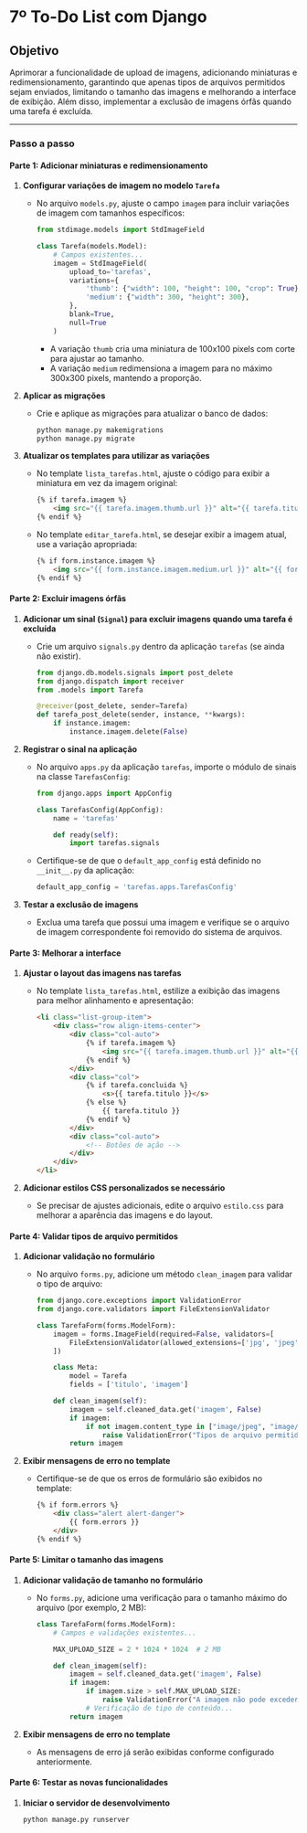 # 7º To-Do List com Django

## Objetivo

Aprimorar a funcionalidade de upload de imagens, adicionando miniaturas e redimensionamento, garantindo que apenas tipos de arquivos permitidos sejam enviados, limitando o tamanho das imagens e melhorando a interface de exibição. Além disso, implementar a exclusão de imagens órfãs quando uma tarefa é excluída.

---

### Passo a passo

#### Parte 1: Adicionar miniaturas e redimensionamento

1. **Configurar variações de imagem no modelo `Tarefa`**

   - No arquivo `models.py`, ajuste o campo `imagem` para incluir variações de imagem com tamanhos específicos:

     ```python
     from stdimage.models import StdImageField

     class Tarefa(models.Model):
         # Campos existentes...
         imagem = StdImageField(
             upload_to='tarefas',
             variations={
                 'thumb': {"width": 100, "height": 100, "crop": True},
                 'medium': {"width": 300, "height": 300},
             },
             blank=True,
             null=True
         )
     ```

     - A variação `thumb` cria uma miniatura de 100x100 pixels com corte para ajustar ao tamanho.
     - A variação `medium` redimensiona a imagem para no máximo 300x300 pixels, mantendo a proporção.

2. **Aplicar as migrações**

   - Crie e aplique as migrações para atualizar o banco de dados:

     ```bash
     python manage.py makemigrations
     python manage.py migrate
     ```

3. **Atualizar os templates para utilizar as variações**

   - No template `lista_tarefas.html`, ajuste o código para exibir a miniatura em vez da imagem original:

     ```html
     {% if tarefa.imagem %}
         <img src="{{ tarefa.imagem.thumb.url }}" alt="{{ tarefa.titulo }}" class="img-thumbnail me-2">
     {% endif %}
     ```

   - No template `editar_tarefa.html`, se desejar exibir a imagem atual, use a variação apropriada:

     ```html
     {% if form.instance.imagem %}
         <img src="{{ form.instance.imagem.medium.url }}" alt="{{ form.instance.titulo }}" class="img-fluid mb-3">
     {% endif %}
     ```

#### Parte 2: Excluir imagens órfãs

1. **Adicionar um sinal (`Signal`) para excluir imagens quando uma tarefa é excluída**

   - Crie um arquivo `signals.py` dentro da aplicação `tarefas` (se ainda não existir).

     ```python
     from django.db.models.signals import post_delete
     from django.dispatch import receiver
     from .models import Tarefa

     @receiver(post_delete, sender=Tarefa)
     def tarefa_post_delete(sender, instance, **kwargs):
         if instance.imagem:
             instance.imagem.delete(False)
     ```

2. **Registrar o sinal na aplicação**

   - No arquivo `apps.py` da aplicação `tarefas`, importe o módulo de sinais na classe `TarefasConfig`:

     ```python
     from django.apps import AppConfig

     class TarefasConfig(AppConfig):
         name = 'tarefas'

         def ready(self):
             import tarefas.signals
     ```

   - Certifique-se de que o `default_app_config` está definido no `__init__.py` da aplicação:

     ```python
     default_app_config = 'tarefas.apps.TarefasConfig'
     ```

3. **Testar a exclusão de imagens**

   - Exclua uma tarefa que possui uma imagem e verifique se o arquivo de imagem correspondente foi removido do sistema de arquivos.

#### Parte 3: Melhorar a interface

1. **Ajustar o layout das imagens nas tarefas**

   - No template `lista_tarefas.html`, estilize a exibição das imagens para melhor alinhamento e apresentação:

     ```html
     <li class="list-group-item">
         <div class="row align-items-center">
             <div class="col-auto">
                 {% if tarefa.imagem %}
                     <img src="{{ tarefa.imagem.thumb.url }}" alt="{{ tarefa.titulo }}" class="img-thumbnail" style="width: 50px; height: 50px;">
                 {% endif %}
             </div>
             <div class="col">
                 {% if tarefa.concluida %}
                     <s>{{ tarefa.titulo }}</s>
                 {% else %}
                     {{ tarefa.titulo }}
                 {% endif %}
             </div>
             <div class="col-auto">
                 <!-- Botões de ação -->
             </div>
         </div>
     </li>
     ```

2. **Adicionar estilos CSS personalizados se necessário**

   - Se precisar de ajustes adicionais, edite o arquivo `estilo.css` para melhorar a aparência das imagens e do layout.

#### Parte 4: Validar tipos de arquivo permitidos

1. **Adicionar validação no formulário**

   - No arquivo `forms.py`, adicione um método `clean_imagem` para validar o tipo de arquivo:

     ```python
     from django.core.exceptions import ValidationError
     from django.core.validators import FileExtensionValidator

     class TarefaForm(forms.ModelForm):
         imagem = forms.ImageField(required=False, validators=[
             FileExtensionValidator(allowed_extensions=['jpg', 'jpeg', 'png'])
         ])

         class Meta:
             model = Tarefa
             fields = ['titulo', 'imagem']

         def clean_imagem(self):
             imagem = self.cleaned_data.get('imagem', False)
             if imagem:
                 if not imagem.content_type in ["image/jpeg", "image/png"]:
                     raise ValidationError("Tipos de arquivo permitidos: JPEG ou PNG.")
             return imagem
     ```

2. **Exibir mensagens de erro no template**

   - Certifique-se de que os erros de formulário são exibidos no template:

     ```html
     {% if form.errors %}
         <div class="alert alert-danger">
             {{ form.errors }}
         </div>
     {% endif %}
     ```

#### Parte 5: Limitar o tamanho das imagens

1. **Adicionar validação de tamanho no formulário**

   - No `forms.py`, adicione uma verificação para o tamanho máximo do arquivo (por exemplo, 2 MB):

     ```python
     class TarefaForm(forms.ModelForm):
         # Campos e validações existentes...

         MAX_UPLOAD_SIZE = 2 * 1024 * 1024  # 2 MB

         def clean_imagem(self):
             imagem = self.cleaned_data.get('imagem', False)
             if imagem:
                 if imagem.size > self.MAX_UPLOAD_SIZE:
                     raise ValidationError("A imagem não pode exceder 2 MB.")
                 # Verificação de tipo de conteúdo...
             return imagem
     ```

2. **Exibir mensagens de erro no template**

   - As mensagens de erro já serão exibidas conforme configurado anteriormente.

#### Parte 6: Testar as novas funcionalidades

1. **Iniciar o servidor de desenvolvimento**

   ```bash
   python manage.py runserver
